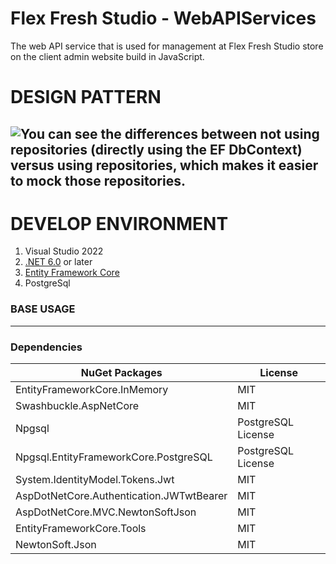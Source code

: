 # Flex Fresh Studio - WebAPIServices

The web API service that is used for management at Flex Fresh Studio store on the client admin website build in JavaScript.

# DESIGN PATTERN
![You can see the differences between not using repositories (directly using the EF DbContext) versus using repositories, which makes it easier to mock those repositories.](https://docs.microsoft.com/en-us/dotnet/architecture/microservices/microservice-ddd-cqrs-patterns/media/infrastructure-persistence-layer-implementation-entity-framework-core/custom-repo-versus-db-context.png)
-----

# DEVELOP ENVIRONMENT
1. Visual Studio 2022
2. [.NET 6.0](https://docs.microsoft.com/en-us/dotnet/core/whats-new/dotnet-6) or later
3. [Entity Framework Core](https://docs.microsoft.com/en-us/ef/core/)
3. PostgreSql

### BASE USAGE
-----

### Dependencies

| NuGet Packages | License |
| --- | --- |
| EntityFrameworkCore.InMemory | MIT |
| Swashbuckle.AspNetCore | MIT |
| Npgsql | PostgreSQL License |
| Npgsql.EntityFrameworkCore.PostgreSQL | PostgreSQL License |
| System.IdentityModel.Tokens.Jwt | MIT |
| AspDotNetCore.Authentication.JWTwtBearer | MIT |
| AspDotNetCore.MVC.NewtonSoftJson | MIT |
| EntityFrameworkCore.Tools | MIT |
| NewtonSoft.Json | MIT |
